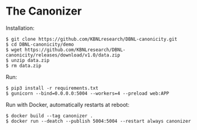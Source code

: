 # The Canonizer

Installation:

	$ git clone https://github.com/KBNLresearch/DBNL-canonicity.git
	$ cd DBNL-canonicity/demo
	$ wget https://github.com/KBNLresearch/DBNL-canonicity/releases/download/v1.0/data.zip
	$ unzip data.zip
    $ rm data.zip

Run:

	$ pip3 install -r requirements.txt
	$ gunicorn --bind=0.0.0.0:5004 --workers=4 --preload web:APP

Run with Docker, automatically restarts at reboot:

	$ docker build --tag canonizer .
	$ docker run --deatch --publish 5004:5004 --restart always canonizer
